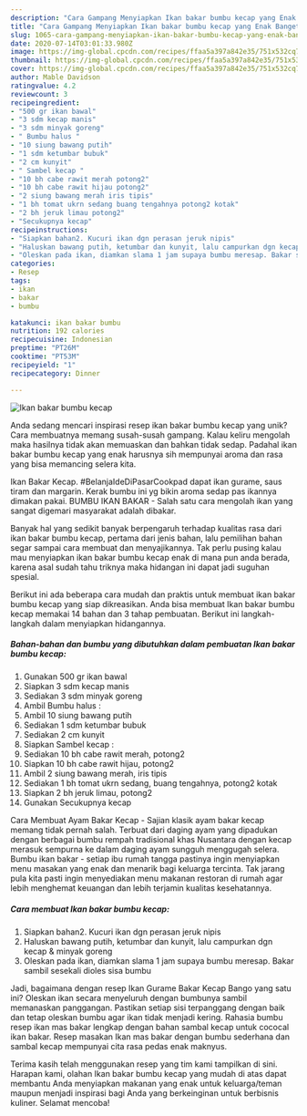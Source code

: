 ```yaml
---
description: "Cara Gampang Menyiapkan Ikan bakar bumbu kecap yang Enak Banget"
title: "Cara Gampang Menyiapkan Ikan bakar bumbu kecap yang Enak Banget"
slug: 1065-cara-gampang-menyiapkan-ikan-bakar-bumbu-kecap-yang-enak-banget
date: 2020-07-14T03:01:33.980Z
image: https://img-global.cpcdn.com/recipes/ffaa5a397a842e35/751x532cq70/ikan-bakar-bumbu-kecap-foto-resep-utama.jpg
thumbnail: https://img-global.cpcdn.com/recipes/ffaa5a397a842e35/751x532cq70/ikan-bakar-bumbu-kecap-foto-resep-utama.jpg
cover: https://img-global.cpcdn.com/recipes/ffaa5a397a842e35/751x532cq70/ikan-bakar-bumbu-kecap-foto-resep-utama.jpg
author: Mable Davidson
ratingvalue: 4.2
reviewcount: 3
recipeingredient:
- "500 gr ikan bawal"
- "3 sdm kecap manis"
- "3 sdm minyak goreng"
- " Bumbu halus "
- "10 siung bawang putih"
- "1 sdm ketumbar bubuk"
- "2 cm kunyit"
- " Sambel kecap "
- "10 bh cabe rawit merah potong2"
- "10 bh cabe rawit hijau potong2"
- "2 siung bawang merah iris tipis"
- "1 bh tomat ukrn sedang buang tengahnya potong2 kotak"
- "2 bh jeruk limau potong2"
- "Secukupnya kecap"
recipeinstructions:
- "Siapkan bahan2. Kucuri ikan dgn perasan jeruk nipis"
- "Haluskan bawang putih, ketumbar dan kunyit, lalu campurkan dgn kecap &amp; minyak goreng"
- "Oleskan pada ikan, diamkan slama 1 jam supaya bumbu meresap. Bakar sambil sesekali dioles sisa bumbu"
categories:
- Resep
tags:
- ikan
- bakar
- bumbu

katakunci: ikan bakar bumbu 
nutrition: 192 calories
recipecuisine: Indonesian
preptime: "PT26M"
cooktime: "PT53M"
recipeyield: "1"
recipecategory: Dinner

---
```



![Ikan bakar bumbu kecap](https://img-global.cpcdn.com/recipes/ffaa5a397a842e35/751x532cq70/ikan-bakar-bumbu-kecap-foto-resep-utama.jpg)

Anda sedang mencari inspirasi resep ikan bakar bumbu kecap yang unik? Cara membuatnya memang susah-susah gampang. Kalau keliru mengolah maka hasilnya tidak akan memuaskan dan bahkan tidak sedap. Padahal ikan bakar bumbu kecap yang enak harusnya sih mempunyai aroma dan rasa yang bisa memancing selera kita.

Ikan Bakar Kecap. #BelanjaIdeDiPasarCookpad dapat ikan gurame, saus tiram dan margarin. Kerak bumbu ini yg bikin aroma sedap pas ikannya dimakan pakai. BUMBU IKAN BAKAR - Salah satu cara mengolah ikan yang sangat digemari masyarakat adalah dibakar.

Banyak hal yang sedikit banyak berpengaruh terhadap kualitas rasa dari ikan bakar bumbu kecap, pertama dari jenis bahan, lalu pemilihan bahan segar sampai cara membuat dan menyajikannya. Tak perlu pusing kalau mau menyiapkan ikan bakar bumbu kecap enak di mana pun anda berada, karena asal sudah tahu triknya maka hidangan ini dapat jadi suguhan spesial.


Berikut ini ada beberapa cara mudah dan praktis untuk membuat ikan bakar bumbu kecap yang siap dikreasikan. Anda bisa membuat Ikan bakar bumbu kecap memakai 14 bahan dan 3 tahap pembuatan. Berikut ini langkah-langkah dalam menyiapkan hidangannya.

<!--inarticleads1-->

##### Bahan-bahan dan bumbu yang dibutuhkan dalam pembuatan Ikan bakar bumbu kecap:

1. Gunakan 500 gr ikan bawal
1. Siapkan 3 sdm kecap manis
1. Sediakan 3 sdm minyak goreng
1. Ambil  Bumbu halus :
1. Ambil 10 siung bawang putih
1. Sediakan 1 sdm ketumbar bubuk
1. Sediakan 2 cm kunyit
1. Siapkan  Sambel kecap :
1. Sediakan 10 bh cabe rawit merah, potong2
1. Siapkan 10 bh cabe rawit hijau, potong2
1. Ambil 2 siung bawang merah, iris tipis
1. Sediakan 1 bh tomat ukrn sedang, buang tengahnya, potong2 kotak
1. Siapkan 2 bh jeruk limau, potong2
1. Gunakan Secukupnya kecap


Cara Membuat Ayam Bakar Kecap - Sajian klasik ayam bakar kecap memang tidak pernah salah. Terbuat dari daging ayam yang dipadukan dengan berbagai bumbu rempah tradisional khas Nusantara dengan kecap merasuk sempurna ke dalam daging ayam sungguh menggugah selera. Bumbu ikan bakar - setiap ibu rumah tangga pastinya ingin menyiapkan menu masakan yang enak dan menarik bagi keluarga tercinta. Tak jarang pula kita pasti ingin menyediakan menu makanan restoran di rumah agar lebih menghemat keuangan dan lebih terjamin kualitas kesehatannya. 

<!--inarticleads2-->

##### Cara membuat Ikan bakar bumbu kecap:

1. Siapkan bahan2. Kucuri ikan dgn perasan jeruk nipis
1. Haluskan bawang putih, ketumbar dan kunyit, lalu campurkan dgn kecap &amp; minyak goreng
1. Oleskan pada ikan, diamkan slama 1 jam supaya bumbu meresap. Bakar sambil sesekali dioles sisa bumbu


Jadi, bagaimana dengan resep Ikan Gurame Bakar Kecap Bango yang satu ini? Oleskan ikan secara menyeluruh dengan bumbunya sambil memanaskan panggangan. Pastikan setiap sisi terpanggang dengan baik dan tetap oleskan bumbu agar ikan tidak menjadi kering. Rahasia bumbu resep ikan mas bakar lengkap dengan bahan sambal kecap untuk cococal ikan bakar. Resep masakan Ikan mas bakar dengan bumbu sederhana dan sambal kecap mempunyai cita rasa pedas enak maknyus. 

Terima kasih telah menggunakan resep yang tim kami tampilkan di sini. Harapan kami, olahan Ikan bakar bumbu kecap yang mudah di atas dapat membantu Anda menyiapkan makanan yang enak untuk keluarga/teman maupun menjadi inspirasi bagi Anda yang berkeinginan untuk berbisnis kuliner. Selamat mencoba!
